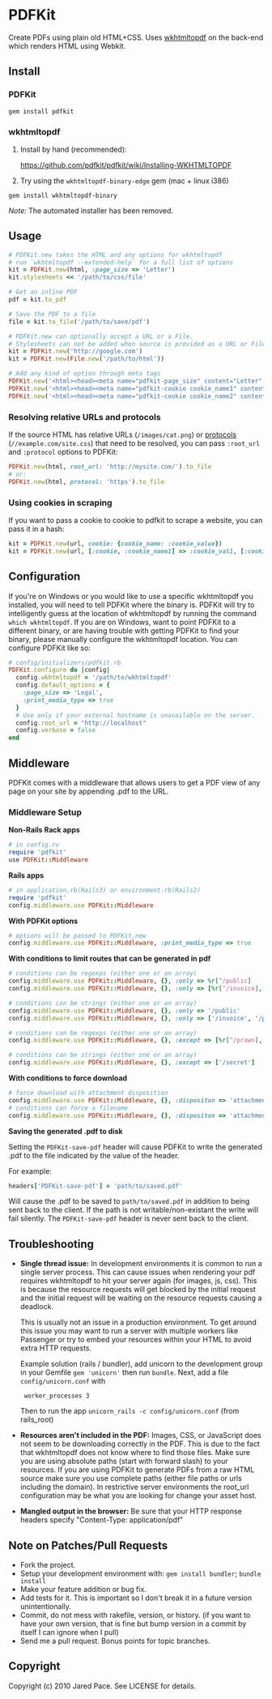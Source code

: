 # PDFKit

Create PDFs using plain old HTML+CSS. Uses [wkhtmltopdf](http://github.com/antialize/wkhtmltopdf) on the back-end which renders HTML using Webkit.

## Install

### PDFKit
```
gem install pdfkit
```
### wkhtmltopdf

1. Install by hand (recommended):

    <https://github.com/pdfkit/pdfkit/wiki/Installing-WKHTMLTOPDF>

2.  Try using the `wkhtmltopdf-binary-edge` gem (mac + linux i386)
```
gem install wkhtmltopdf-binary
```
*Note:* The automated installer has been removed.

## Usage
```ruby
# PDFKit.new takes the HTML and any options for wkhtmltopdf
# run `wkhtmltopdf --extended-help` for a full list of options
kit = PDFKit.new(html, :page_size => 'Letter')
kit.stylesheets << '/path/to/css/file'

# Get an inline PDF
pdf = kit.to_pdf

# Save the PDF to a file
file = kit.to_file('/path/to/save/pdf')

# PDFKit.new can optionally accept a URL or a File.
# Stylesheets can not be added when source is provided as a URL or File.
kit = PDFKit.new('http://google.com')
kit = PDFKit.new(File.new('/path/to/html'))

# Add any kind of option through meta tags
PDFKit.new('<html><head><meta name="pdfkit-page_size" content="Letter"')
PDFKit.new('<html><head><meta name="pdfkit-cookie cookie_name1" content="cookie_value1"')
PDFKit.new('<html><head><meta name="pdfkit-cookie cookie_name2" content="cookie_value2"')
```

### Resolving relative URLs and protocols

If the source HTML has relative URLs (`/images/cat.png`) or
[protocols](https://en.wikipedia.org/wiki/Uniform_Resource_Locator#prurl)
(`//example.com/site.css`) that need to be resolved, you can pass `:root_url`
and `:protocol` options to PDFKit:

```ruby
PDFKit.new(html, root_url: 'http://mysite.com/').to_file
# or:
PDFKit.new(html, protocol: 'https').to_file
```

### Using cookies in scraping
If you want to pass a cookie to cookie to pdfkit to scrape a website, you can
pass it in a hash:
```ruby
kit = PDFKit.new(url, cookie: {cookie_name: :cookie_value})
kit = PDFKit.new(url, [:cookie, :cookie_name1] => :cookie_val1, [:cookie, :cookie_name2] => :cookie_val2)
```
## Configuration
If you're on Windows or you would like to use a specific wkhtmltopdf you installed, you will need to tell PDFKit where the binary is. PDFKit will try to intelligently guess at the location of wkhtmltopdf by running the command `which wkhtmltopdf`. If you are on Windows, want to point PDFKit to a different binary, or are having trouble with getting PDFKit to find your binary, please manually configure the wkhtmltopdf location. You can configure PDFKit like so:
```ruby
# config/initializers/pdfkit.rb
PDFKit.configure do |config|
  config.wkhtmltopdf = '/path/to/wkhtmltopdf'
  config.default_options = {
    :page_size => 'Legal',
    :print_media_type => true
  }
  # Use only if your external hostname is unavailable on the server.
  config.root_url = "http://localhost"
  config.verbose = false
end
```
## Middleware
PDFKit comes with a middleware that allows users to get a PDF view of any page on your site by appending .pdf to the URL.

### Middleware Setup
**Non-Rails Rack apps**
```ruby
# in config.ru
require 'pdfkit'
use PDFKit::Middleware
```
**Rails apps**
```ruby
# in application.rb(Rails3) or environment.rb(Rails2)
require 'pdfkit'
config.middleware.use PDFKit::Middleware
```
**With PDFKit options**
```ruby
# options will be passed to PDFKit.new
config.middleware.use PDFKit::Middleware, :print_media_type => true
```
**With conditions to limit routes that can be generated in pdf**
```ruby
# conditions can be regexps (either one or an array)
config.middleware.use PDFKit::Middleware, {}, :only => %r[^/public]
config.middleware.use PDFKit::Middleware, {}, :only => [%r[^/invoice], %r[^/public]]

# conditions can be strings (either one or an array)
config.middleware.use PDFKit::Middleware, {}, :only => '/public'
config.middleware.use PDFKit::Middleware, {}, :only => ['/invoice', '/public']

# conditions can be regexps (either one or an array)
config.middleware.use PDFKit::Middleware, {}, :except => [%r[^/prawn], %r[^/secret]]

# conditions can be strings (either one or an array)
config.middleware.use PDFKit::Middleware, {}, :except => ['/secret']
```
**With conditions to force download**
```ruby
# force download with attachment disposition
config.middleware.use PDFKit::Middleware, {}, :dispositon => 'attachment'
# conditions can force a filename
config.middleware.use PDFKit::Middleware, {}, :dispositon => 'attachment; filename=report.pdf'
```
**Saving the generated .pdf to disk**

Setting the `PDFKit-save-pdf` header will cause PDFKit to write the generated .pdf to the file indicated by the value of the header.

For example:
```ruby
headers['PDFKit-save-pdf'] = 'path/to/saved.pdf'
```

Will cause the .pdf to be saved to `path/to/saved.pdf` in addition to being sent back to the client.  If the path is not writable/non-existant the write will fail silently.  The `PDFKit-save-pdf` header is never sent back to the client.

## Troubleshooting

*  **Single thread issue:** In development environments it is common to run a
   single server process. This can cause issues when rendering your pdf
   requires wkhtmltopdf to hit your server again (for images, js, css).
   This is because the resource requests will get blocked by the initial
   request and the initial request will be waiting on the resource
   requests causing a deadlock.

   This is usually not an issue in a production environment. To get
   around this issue you may want to run a server with multiple workers
   like Passenger or try to embed your resources within your HTML to
   avoid extra HTTP requests.

   Example solution (rails / bundler), add unicorn to the development
   group in your Gemfile `gem 'unicorn'` then run `bundle`. Next, add a
   file `config/unicorn.conf` with

        worker_processes 3

   Then to run the app `unicorn_rails -c config/unicorn.conf` (from rails_root)

*  **Resources aren't included in the PDF:** Images, CSS, or JavaScript
   does not seem to be downloading correctly in the PDF. This is due
   to the fact that wkhtmltopdf does not know where to find those files.
   Make sure you are using absolute paths (start with forward slash) to
   your resources. If you are using PDFKit to generate PDFs from a raw
   HTML source make sure you use complete paths (either file paths or
   urls including the domain). In restrictive server environments the
   root_url configuration may be what you are looking for change your
   asset host.

*  **Mangled output in the browser:** Be sure that your HTTP response
   headers specify "Content-Type: application/pdf"

## Note on Patches/Pull Requests

* Fork the project.
* Setup your development environment with: `gem install bundler`; `bundle install`
* Make your feature addition or bug fix.
* Add tests for it. This is important so I don't break it in a
  future version unintentionally.
* Commit, do not mess with rakefile, version, or history.
  (if you want to have your own version, that is fine but bump version in a commit by itself I can ignore when I pull)
* Send me a pull request. Bonus points for topic branches.

## Copyright

Copyright (c) 2010 Jared Pace. See LICENSE for details.
